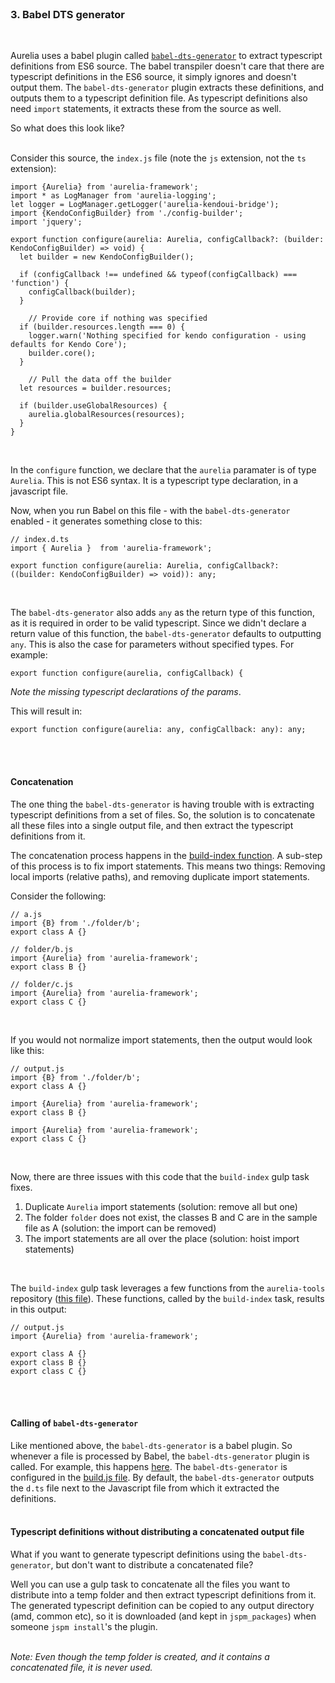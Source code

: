 <br>

### 3. Babel DTS generator
<br>

Aurelia uses a babel plugin called [`babel-dts-generator`](https://github.com/YoloDev/babel-dts-generator) to extract typescript definitions from ES6 source. The babel transpiler doesn't care that there are typescript definitions in the ES6 source, it simply ignores and doesn't output them. The `babel-dts-generator` plugin extracts these definitions, and outputs them to a typescript definition file. As typescript definitions also need `import` statements, it extracts these from the source as well.

So what does this look like?
<br><br>

Consider this source, the `index.js` file (note the `js` extension, not the `ts` extension):
<br>

```
import {Aurelia} from 'aurelia-framework';
import * as LogManager from 'aurelia-logging';
let logger = LogManager.getLogger('aurelia-kendoui-bridge');
import {KendoConfigBuilder} from './config-builder';
import 'jquery';

export function configure(aurelia: Aurelia, configCallback?: (builder: KendoConfigBuilder) => void) {
  let builder = new KendoConfigBuilder();

  if (configCallback !== undefined && typeof(configCallback) === 'function') {
    configCallback(builder);
  }

    // Provide core if nothing was specified
  if (builder.resources.length === 0) {
    logger.warn('Nothing specified for kendo configuration - using defaults for Kendo Core');
    builder.core();
  }

    // Pull the data off the builder
  let resources = builder.resources;

  if (builder.useGlobalResources) {
    aurelia.globalResources(resources);
  }
}
```
<br>

In the `configure` function, we declare that the `aurelia` paramater is of type `Aurelia`.  This is not ES6 syntax. It is a typescript type declaration, in a javascript file.
<br>

Now, when you run Babel on this file - with the `babel-dts-generator` enabled - it generates something close to this:
<br>

```
// index.d.ts
import { Aurelia }  from 'aurelia-framework';

export function configure(aurelia: Aurelia, configCallback?: ((builder: KendoConfigBuilder) => void)): any;
```
<br>

The `babel-dts-generator` also adds `any` as the return type of this function, as it is required in order to be valid typescript. Since we didn't declare a return value of this function, the `babel-dts-generator` defaults to outputting `any`. This is also the case for parameters without specified types. For example:
<br>

`export function configure(aurelia, configCallback) {`
<br>

_Note the missing typescript declarations of the params_.
<br>

This will result in:
<br>

```
export function configure(aurelia: any, configCallback: any): any;
```
<br><br>

#### Concatenation

The one thing the `babel-dts-generator` is having trouble with is extracting typescript definitions from a set of files. So, the solution is to concatenate all these files into a single output file, and then extract the typescript definitions from it.
<br>

The concatenation process happens in the [build-index function](https://github.com/aurelia-ui-toolkits/aurelia-kendoui-bridge/blob/f24e34411b60376d7bf12367f1b2ab247d821d38/build/tasks/build.js#L17-L31). A sub-step of this process is to fix import statements. This means two things: Removing local imports (relative paths), and removing duplicate import statements.

Consider the following:

```
// a.js
import {B} from './folder/b';
export class A {}

// folder/b.js
import {Aurelia} from 'aurelia-framework';
export class B {}

// folder/c.js
import {Aurelia} from 'aurelia-framework';
export class C {}
```
<br>

If you would not normalize import statements, then the output would look like this:
<br>

```
// output.js
import {B} from './folder/b';
export class A {}

import {Aurelia} from 'aurelia-framework';
export class B {}

import {Aurelia} from 'aurelia-framework';
export class C {}
```
<br>

Now, there are three issues with this code that the `build-index` gulp task fixes.
1. Duplicate `Aurelia` import statements (solution: remove all but one)
2. The folder `folder` does not exist, the classes B and C are in the sample file as A (solution: the import can be removed)
3. The import statements are all over the place (solution: hoist import statements)
<br>

The `build-index` gulp task leverages a few functions from the `aurelia-tools` repository ([this file](https://github.com/aurelia/tools/blob/f4801e460af98013e0d66aaec188891e8d0d0516/src/build.js#L9-L95)). These functions, called by the `build-index` task, results in this output:
<br>

```
// output.js
import {Aurelia} from 'aurelia-framework';

export class A {}
export class B {}
export class C {}
```
<br><br>

#### Calling of `babel-dts-generator`

Like mentioned above, the `babel-dts-generator` is a babel plugin. So whenever a file is processed by Babel, the `babel-dts-generator` plugin is called. For example, this happens [here](https://github.com/aurelia-ui-toolkits/aurelia-kendoui-bridge/blob/f24e34411b60376d7bf12367f1b2ab247d821d38/build/tasks/build.js#L36). The `babel-dts-generator` is configured in the [build.js file](https://github.com/aurelia-ui-toolkits/aurelia-kendoui-bridge/blob/f24e34411b60376d7bf12367f1b2ab247d821d38/build/babel-options.js#L23-L34). By default, the `babel-dts-generator` outputs the `d.ts` file next to the Javascript file from which it extracted the definitions.
<br><br>

#### Typescript definitions without distributing a concatenated output file

What if you want to generate typescript definitions using the `babel-dts-generator`, but don't want to distribute a concatenated file?
<br>

Well you can use a gulp task to concatenate all the files you want to distribute into a temp folder and then extract typescript definitions from it. The generated typescript definition can be copied to any output directory (amd, common etc), so it is downloaded (and kept in `jspm_packages`) when someone `jspm install`'s the plugin.
<br><br>


_Note: Even though the temp folder is created, and it contains a concatenated file, it is never used._
